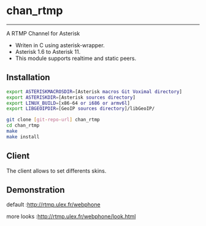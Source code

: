 chan_rtmp
=========

---
A RTMP Channel for Asterisk

* Writen in C using asterisk-wrapper.
* Asterisk 1.6 to Asterisk 11.
* This module supports realtime and static peers.


Installation
------------

```sh
export ASTERISKMACROSDIR=[Asterisk macros Git Voximal directory]
export ASTERISKDIR=[Asterisk sources directory]
export LINUX_BUILD=[x86-64 or i686 or armv6l]
export LIBGEOIPDIR=[GeoIP sources directory]/libGeoIP/

git clone [git-repo-url] chan_rtmp
cd chan_rtmp
make
make install
```

Client
------

The client allows to set differents skins.


Demonstration
-------------

default :http://rtmp.ulex.fr/webphone

more looks :http://rtmp.ulex.fr/webphone/look.html
